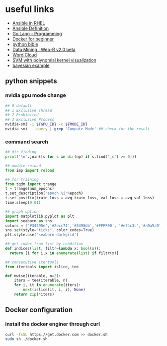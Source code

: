 # useful links

- [Ansible in RHEL](https://sysnet4admin.blogspot.kr/2017/06/ansible-rhel-72.html#.WXcGgYTyipo)
- [Ansible Definition](https://brunch.co.kr/@jiseon3169ubie/2)
- [Go Lang - Programming](http://golang.site/go/article/8-Go-%EB%B0%98%EB%B3%B5%EB%AC%B8)
- [Docker for beginner](https://subicura.com/2017/01/19/docker-guide-for-beginners-2.html)
- [python bible](https://docs.python.org/2/library/math.html)
- [Data Mining : Web-R v2.0 beta](http://web-r.org/)
- [Word Cloud](https://www.jasondavies.com/wordcloud/)
- [SVM with polynomial kernel visualization](https://youtu.be/3liCbRZPrZA)
- [bayesian example](http://j1w2k3.tistory.com/1009)

## python snippets

### nvidia gpu mode change

```bash
## 0 default
## 1 Exclusive Thread
## 2 Prohibited
## 3 Exclusive Process
nvidia-smi -i ${GPU_ID} -c ${MODE_ID}
nvidia-smi  --query | grep 'Compute Mode' ## check for the result
```

### command search

```python
## dir finding
print('\n'.join([s for s in dir(np) if s.find('_c') >= 0]))

## module reload
from imp import reload

## for training
from tqdm import trange
t = trange(num_epochs)
t.set_description('epoch %i'%epoch)
t.set_postfix(train_loss = avg_train_loss, val_loss = avg_val_loss)
time.sleep(0.01)

## graph option
import matplotlib.pyplot as plt
import seaborn as sns
colors = ['#34495e','#2ecc71','#3498db','#FFFF00', '#e74c3c','#a9a9a9']
sns.set(style="ticks", color_codes=True)
plt.style.use('seaborn-darkgrid')

## get index from list by condition
def indices(list, filtr=lambda x: bool(x)):
  return [i for i,x in enumerate(list) if filtr(x)]

## consecutive itertools
from itertools import islice, tee

def nwise(iterable, n=2):
    iters = tee(iterable, n)
    for i, it in enumerate(iters):
        next(islice(it, i, i), None)
    return zip(*iters)

```

## Docker configuration

### install the docker enginer through curl

```bash
curl -fsSL https://get.docker.com >> docker.sh
sudo sh ./docker.sh
```
